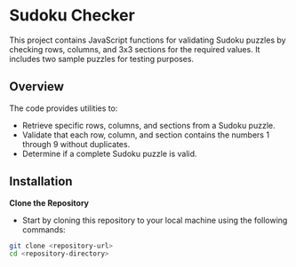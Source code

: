 # Sudoku Checker

This project contains JavaScript functions for validating Sudoku puzzles by checking rows, columns, and 3x3 sections for the required values. It includes two sample puzzles for testing purposes.

## Overview

The code provides utilities to:
- Retrieve specific rows, columns, and sections from a Sudoku puzzle.
- Validate that each row, column, and section contains the numbers 1 through 9 without duplicates.
- Determine if a complete Sudoku puzzle is valid.

## Installation

**Clone the Repository**
   - Start by cloning this repository to your local machine using the following commands:
   
   ```bash
   git clone <repository-url>
   cd <repository-directory>
